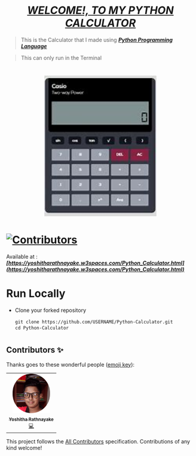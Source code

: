 # <div align="center"><a href="https://yoshitharathnayake.w3spaces.com/Python_Calculator.html"><b><i>WELCOME!, TO MY PYTHON CALCULATOR</i></b></a></div> 

> This is the Calculator that I made using <b><i>[Python Programming Language](https://www.w3schools.com/python/)</i></b>

> This can only run in the Terminal

# <div align="center"><img src="Images/Calculator.jpg" width="300px"></div>

# [![Contributors](https://img.shields.io/badge/Contributors-1-lawngreen.svg?style=flat-square)](#contributors-)

Available at :  <b><i>[https://yoshitharathnayake.w3spaces.com/Python_Calculator.html](https://yoshitharathnayake.w3spaces.com/Python_Calculator.html)</i></b>

#
# Run Locally

- Clone your forked repository
    
    ```
    git clone https://github.com/USERNAME/Python-Calculator.git
    cd Python-Calculator
    ```
     
#
## Contributors ✨

Thanks goes to these wonderful people ([emoji key](https://allcontributors.org/docs/en/emoji-key)):

<!-- ALL-CONTRIBUTORS-LIST:START - Do not remove or modify this section -->
<!-- prettier-ignore-start -->
<!-- markdownlint-disable -->
<table>
  <tr>
    <td align="center"><a href="https://yoshitharathnayake.w3spaces.com/Index.html"><img src="Images/Yoshitha Rathnayake 2.png" width="100px;" alt="Yoshitha Rathnayake"/><br /><sub><b>Yoshitha Rathnayake</b></sub></a><br/><a href="https://github.com/acf-sack/sack-site/commits?author=Yoshitha-SACK" title="Code">💻</a></td>
  </tr>
</table>

<!-- markdownlint-restore -->
<!-- prettier-ignore-end -->

<!-- ALL-CONTRIBUTORS-LIST:END -->

This project follows the [All Contributors](https://github.com/all-contributors/all-contributors) specification. Contributions of any kind welcome!
